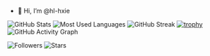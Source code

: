 - 👋 Hi, I’m @hl-hxie

<!---
hl-hxie/hl-hxie is a ✨ special ✨ repository because its `README.md` (this file) appears on your GitHub profile.
You can click the Preview link to take a look at your changes.
--->
![GitHub Stats](https://github-readme-stats.vercel.app/api?username=hxie&show_icons=true&theme=radical)
![Most Used Languages](https://github-readme-stats.vercel.app/api/top-langs/?username=hxie&layout=compact&theme=radical)
![GitHub Streak](https://github-readme-streak-stats.herokuapp.com/?user=hxie&theme=radical)
[![trophy](https://github-profile-trophy.vercel.app/?username=hxie&theme=radical)](https://github.com/ryo-ma/github-profile-trophy)
![GitHub Activity Graph](https://github-readme-activity-graph.vercel.app/graph?username=hxie&theme=radical)

<!-- 自定义徽章 -->
![Followers](https://img.shields.io/github/followers/hxie?style=social)
![Stars](https://img.shields.io/github/stars/hxie/仓库名?style=social)
